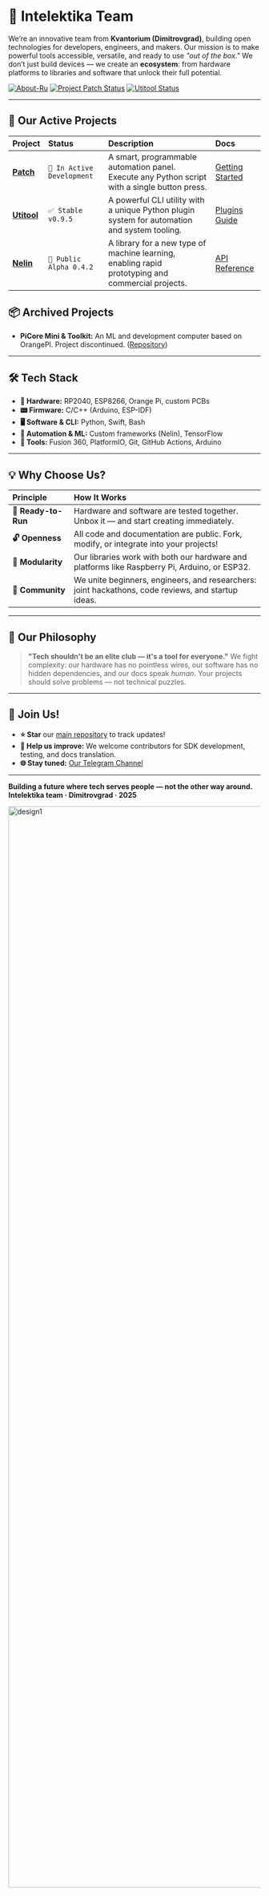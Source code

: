 # 🌟 Intelektika Team

We’re an innovative team from **Kvantorium (Dimitrovgrad)**, building open technologies for developers, engineers, and makers. Our mission is to make powerful tools accessible, versatile, and ready to use *"out of the box."* We don’t just build devices — we create an **ecosystem**: from hardware platforms to libraries and software that unlock their full potential.

[![About-Ru](https://img.shields.io/badge/README-RU%20-0088CC?style=for-the-badge&logo=github)](https://github.com/Intelektika-team/Intelektika-team/blob/main/README-RU.md)
[![Project Patch Status](https://img.shields.io/badge/Project%20Patch-In%20Active%20Development-orange?style=for-the-badge)](#)
[![Utitool Status](https://img.shields.io/badge/Utitool-Stable%20v1.0.0-brightgreen?style=for-the-badge)](#)

---

## 🧩 Our Active Projects

| Project | Status | Description | Docs |
| :--- | :--- | :--- | :--- |
| [**Patch**](https://github.com/Intelektika-team/Project-PATCH) | `🚧 In Active Development` | A smart, programmable automation panel. Execute any Python script with a single button press. | [Getting Started](https://github.com/Intelektika-team/Project-PATCH/wiki) |
| [**Utitool**](https://github.com/Intelektika-team/Utitool) | `✅ Stable v0.9.5` | A powerful CLI utility with a unique Python plugin system for automation and system tooling. | [Plugins Guide](https://github.com/Intelektika-team/Utitool/wiki) |
| [**Nelin**](https://github.com/Intelektika-team/NELIN) | `🧪 Public Alpha 0.4.2` | A library for a new type of machine learning, enabling rapid prototyping and commercial projects. | [API Reference](https://github.com/Intelektika-team/NELIN/wiki) |

## 📦 Archived Projects

*   **PiCore Mini & Toolkit:** An ML and development computer based on OrangePI. Project discontinued. ([Repository](https://github.com/Intelektika-team/PiCore_mini-startup))

---

## 🛠 Tech Stack

*   **💾 Hardware:** RP2040, ESP8266, Orange Pi, custom PCBs
*   **📟 Firmware:** C/C++ (Arduino, ESP-IDF)
*   **🖥 Software & CLI:** Python, Swift, Bash
*   **🤖 Automation & ML:** Custom frameworks (Nelin), TensorFlow
*   **🔧 Tools:** Fusion 360, PlatformIO, Git, GitHub Actions, Arduino

---

## 💡 Why Choose Us?

| **Principle** | **How It Works** |
| :--- | :--- |
| **🚀 Ready-to-Run** | Hardware and software are tested together. Unbox it — and start creating immediately. |
| **🔓 Openness** | All code and documentation are public. Fork, modify, or integrate into your projects! |
| **🧱 Modularity** | Our libraries work with both our hardware and platforms like Raspberry Pi, Arduino, or ESP32. |
| **👥 Community** | We unite beginners, engineers, and researchers: joint hackathons, code reviews, and startup ideas. |

---

## 🧠 Our Philosophy

> **"Tech shouldn't be an elite club — it's a tool for everyone."**
> We fight complexity: our hardware has no pointless wires, our software has no hidden dependencies, and our docs speak *human*. Your projects should solve problems — not technical puzzles.

---

## 🚪 Join Us!

- **⭐ Star** our [main repository](https://github.com/Intelektika-team) to track updates!
- **🐞 Help us improve:** We welcome contributors for SDK development, testing, and docs translation.
- **🌐 Stay tuned:** [Our Telegram Channel](https://t.me/Intelektika_news)

---

**Building a future where tech serves people — not the other way around.**
**Intelektika team · Dimitrovgrad · 2025**

<img width="3840" height="2160" alt="design1" src="https://github.com/user-attachments/assets/3536841d-7c60-487f-8fda-0bfe0daabef8" />
